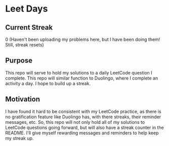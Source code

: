 # Leet Days

## Current Streak
0 (Haven't been uploading my problems here, but I have been doing them! Still, streak resets)

## Purpose
This repo will serve to hold my solutions to a daily LeetCode question I complete. This repo will similar function to Duolingo, where I complete an activity a day. I hope to build up a streak.

## Motivation
I have found it hard to be consistent with my LeetCode practice, as there is no gratification feature like Duolingo has, with there streaks, their reminder messages, etc. So, this repo will not only hold all of my solutions to LeetCode questions going forward, but will also have a streak counter in the README. I'll give myself rewarding messages and reminders to help keep my streak up.
